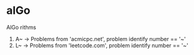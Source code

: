 # alGo
AlGo rithms  

1. A~ -> Problems from 'acmicpc.net', problem identify number == '~'
2. L~ -> Problems from 'leetcode.com', problem identify number == '~'
